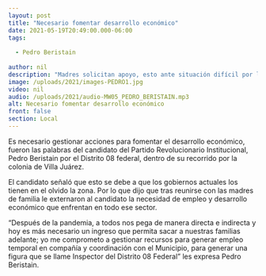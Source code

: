 ```yaml
---
layout: post
title: "Necesario fomentar desarrollo económico"
date: 2021-05-19T20:49:00.000-06:00
tags:
  
  - Pedro Beristain
  
author: nil
description: "Madres solicitan apoyo, esto ante situación difícil por la pandemia."
image: /uploads/2021/images-PEDRO1.jpg
video: nil
audio: /uploads/2021/audio-MW05_PEDRO_BERISTAIN.mp3
alt: Necesario fomentar desarrollo económico
front: false
section: Local
---
```


Es necesario gestionar acciones para fomentar el desarrollo económico, fueron las palabras del candidato del Partido Revolucionario Institucional, Pedro Beristain por el Distrito 08 federal, dentro de su recorrido por la colonia de Villa Juárez.

El candidato señaló que esto se debe a que los gobiernos actuales los tienen en el olvido la zona. Por lo que dijo que tras reunirse con las madres de familia le externaron al candidato la necesidad de empleo y desarrollo económico que enfrentan en todo ese sector.

“Después de la pandemia, a todos nos pega de manera directa e indirecta y hoy es más necesario un ingreso que permita sacar a nuestras familias adelante; yo me comprometo a gestionar recursos para generar empleo temporal en compañía y coordinación con el Municipio, para generar una figura que se llame Inspector del Distrito 08 Federal” les expresa Pedro Beristain.
